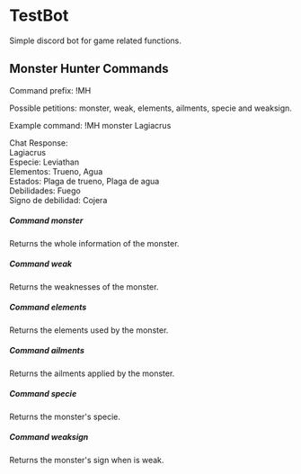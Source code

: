 # TestBot

Simple discord bot for game related functions.

## Monster Hunter Commands

Command prefix: !MH

Possible petitions: monster, weak, elements, ailments, specie and weaksign.

Example command: !MH monster Lagiacrus

Chat Response:  
  Lagiacrus  
  Especie: Leviathan  
  Elementos: Trueno, Agua  
  Estados: Plaga de trueno, Plaga de agua  
  Debilidades: Fuego  
  Signo de debilidad: Cojera  

##### Command monster

Returns the whole information of the monster.

##### Command weak

Returns the weaknesses of the monster.

##### Command elements

Returns the elements used by the monster.

##### Command ailments

Returns the ailments applied by the monster.

##### Command specie

Returns the monster's specie.

##### Command weaksign

Returns the monster's sign when is weak.
